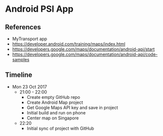 # Android PSI App

## References
- MyTransport app
- https://developer.android.com/training/maps/index.html
- https://developers.google.com/maps/documentation/android-api/start
- https://developers.google.com/maps/documentation/android-api/code-samples

## Timeline
- Mon 23 Oct 2017
  + 21:00 - 22:00
    * Create empty GitHub repo
    * Create Android Map project
    * Get Google Maps API key and save in project
    * Initial build and run on phone
    * Center map on Singapore
  + 22:20
    * Initial sync of project with GitHub


